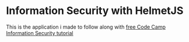 # Information Security with HelmetJS

This is the application i made to follow along with [free Code Camp Information Security tutorial](https://www.freecodecamp.org/learn/information-security/information-security-with-helmetjs/)

